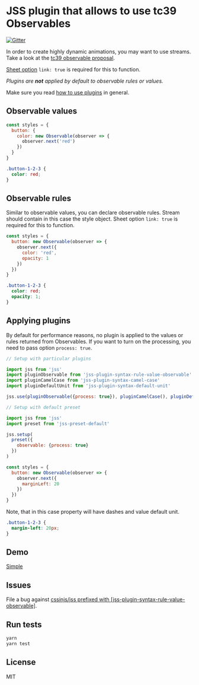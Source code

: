 # JSS plugin that allows to use tc39 Observables

[![Gitter](https://badges.gitter.im/JoinChat.svg)](https://gitter.im/cssinjs/lobby)

In order to create highly dynamic animations, you may want to use streams. Take a look at the [tc39 observable proposal](https://github.com/tc39/proposal-observable).

[Sheet option](https://github.com/cssinjs/jss/blob/master/docs/js-api.md#create-style-sheet) `link: true` is required for this to function.

_Plugins are **not** applied by default to observable rules or values._

Make sure you read [how to use
plugins](https://github.com/cssinjs/jss/blob/master/docs/setup.md#setup-with-plugins)
in general.

## Observable values

```javascript
const styles = {
  button: {
    color: new Observable(observer => {
      observer.next('red')
    })
  }
}
```

```css
.button-1-2-3 {
  color: red;
}
```

## Observable rules

Similar to observable values, you can declare observable rules. Stream should contain in this case the style object. Sheet option `link: true` is required for this to function.

```javascript
const styles = {
  button: new Observable(observer => {
    observer.next({
      color: 'red',
      opacity: 1
    })
  })
}
```

```css
.button-1-2-3 {
  color: red;
  opacity: 1;
}
```

## Applying plugins

By default for performance reasons, no plugin is applied to the values or rules returned from Observables. If you want to turn on the processing, you need to pass option `process: true`.

```javascript
// Setup with particular plugins

import jss from 'jss'
import pluginObservable from 'jss-plugin-syntax-rule-value-observable'
import pluginCamelCase from 'jss-plugin-syntax-camel-case'
import pluginDefaultUnit from 'jss-plugin-syntax-default-unit'

jss.use(pluginObservable({process: true}), pluginCamelCase(), pluginDefaultUnit())
```

```javascript
// Setup with default preset

import jss from 'jss'
import preset from 'jss-preset-default'

jss.setup(
  preset({
    observable: {process: true}
  })
)
```

```javascript
const styles = {
  button: new Observable(observer => {
    observer.next({
      marginLeft: 20
    })
  })
}
```

Note, that in this case property will have dashes and value default unit.

```css
.button-1-2-3 {
  margin-left: 20px;
}
```

## Demo

[Simple](http://cssinjs.github.io/examples/observables/index.html)

## Issues

File a bug against [cssinjs/jss prefixed with \[jss-plugin-syntax-rule-value-observable\]](https://github.com/cssinjs/jss/issues/new?title=[jss-plugin-syntax-rule-value-observable]%20).

## Run tests

```bash
yarn
yarn test
```

## License

MIT
